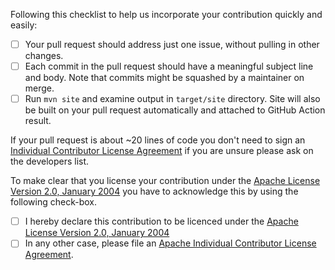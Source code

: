 Following this checklist to help us incorporate your
contribution quickly and easily:

- [ ] Your pull request should address just one issue, without pulling in other changes.
- [ ] Each commit in the pull request should have a meaningful subject line and body.
  Note that commits might be squashed by a maintainer on merge.
- [ ] Run `mvn site` and examine output in `target/site` directory.
  Site will also be built on your pull request automatically and attached to GitHub Action result.

If your pull request is about ~20 lines of code you don't need to sign an
[Individual Contributor License Agreement](https://www.apache.org/licenses/icla.pdf) if you are unsure
please ask on the developers list.

To make clear that you license your contribution under
the [Apache License Version 2.0, January 2004](http://www.apache.org/licenses/LICENSE-2.0)
you have to acknowledge this by using the following check-box.

- [ ] I hereby declare this contribution to be licenced under the [Apache License Version 2.0, January 2004](http://www.apache.org/licenses/LICENSE-2.0)
- [ ] In any other case, please file an [Apache Individual Contributor License Agreement](https://www.apache.org/licenses/icla.pdf).
